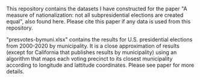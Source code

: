 This repository contains the datasets I have constructed for the paper "A measure of nationalization: not all subpresidential elections are created equal", also found here. 
Please cite this paper if any data is used from this repository.

"presvotes-bymuni.xlsx" contains the results for U.S. presidential elections from 2000-2020 by municipality. It is a close approximation of results (except for California that publishes results by municipality) using an algorithm that maps each voting precinct to its closest municipality according to longitude and lattitude coordinates. Please see paper for more details.
